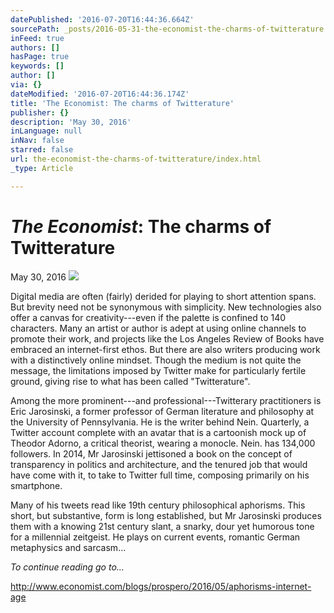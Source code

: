 ```yaml
---
datePublished: '2016-07-20T16:44:36.664Z'
sourcePath: _posts/2016-05-31-the-economist-the-charms-of-twitterature.md
inFeed: true
authors: []
hasPage: true
keywords: []
author: []
via: {}
dateModified: '2016-07-20T16:44:36.174Z'
title: 'The Economist: The charms of Twitterature'
publisher: {}
description: 'May 30, 2016'
inLanguage: null
inNav: false
starred: false
url: the-economist-the-charms-of-twitterature/index.html
_type: Article

---
```

# _**The Economist**_**: The charms of Twitterature**

May 30, 2016
![](https://the-grid-user-content.s3-us-west-2.amazonaws.com/a4a791c8-e0e5-442a-9df9-b0cc5e92a23a.jpg)

Digital media are often (fairly) derided for playing to short attention spans. But brevity need not be synonymous with simplicity. New technologies also offer a canvas for creativity---even if the palette is confined to 140 characters. Many an artist or author is adept at using online channels to promote their work, and projects like the Los Angeles Review of Books have embraced an internet-first ethos. But there are also writers producing work with a distinctively online mindset. Though the medium is not quite the message, the limitations imposed by Twitter make for particularly fertile ground, giving rise to what has been called "Twitterature".

Among the more prominent---and professional---Twitterary practitioners is Eric Jarosinski, a former professor of German literature and philosophy at the University of Pennsylvania. He is the writer behind Nein. Quarterly, a Twitter account complete with an avatar that is a cartoonish mock up of Theodor Adorno, a critical theorist, wearing a monocle. Nein. has 134,000 followers. In 2014, Mr Jarosinski jettisoned a book on the concept of transparency in politics and architecture, and the tenured job that would have come with it, to take to Twitter full time, composing primarily on his smartphone.

Many of his tweets read like 19th century philosophical aphorisms. This short, but substantive, form is long established, but Mr Jarosinski produces them with a knowing 21st century slant, a snarky, dour yet humorous tone for a millennial zeitgeist. He plays on current events, romantic German metaphysics and sarcasm...

_To continue reading go to..._

http://www.economist.com/blogs/prospero/2016/05/aphorisms-internet-age